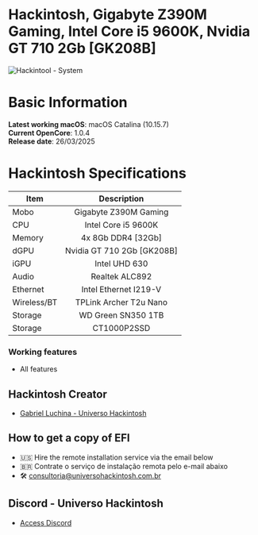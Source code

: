 # Hackintosh, Gigabyte Z390M Gaming, Intel Core i5 9600K, Nvidia GT 710 2Gb [GK208B]

![Hackintool - System](https://github.com/user-attachments/assets/be7db315-7e80-4ba9-a85a-1acf4723b628)

# Basic Information

**Latest working macOS**: macOS Catalina (10.15.7)
<br>
**Current OpenCore**: 1.0.4
<br>
**Release date**: 26/03/2025

# Hackintosh Specifications
|Item|Description|
|-|:-------:|
|Mobo|Gigabyte Z390M Gaming|
|CPU|Intel Core i5 9600K|
|Memory|4x 8Gb DDR4 [32Gb]|
|dGPU|Nvidia GT 710 2Gb [GK208B]|
|iGPU|Intel UHD 630|
|Audio|Realtek ALC892|
|Ethernet|Intel Ethernet I219-V|
|Wireless/BT|TPLink Archer T2u Nano|
|Storage|WD Green SN350 1TB|
|Storage|CT1000P2SSD|

### Working features
- All features

## Hackintosh Creator
- [Gabriel Luchina - Universo Hackintosh](https://luchina.com.br)

## How to get a copy of EFI
- 🇺🇸 Hire the remote installation service via the email below
- 🇧🇷 Contrate o serviço de instalação remota pelo e-mail abaixo
- 🛠️ [consultoria@universohackintosh.com.br](mailto:consultoria@universohackintosh.com.br)

## Discord - Universo Hackintosh
- [Access Discord](https://discord.universohackintosh.com.br)
